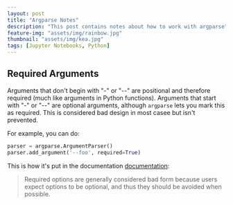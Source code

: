 ```yaml
---
layout: post
title: "Argparse Notes"
description: "This post contains notes about how to work with argparse"
feature-img: "assets/img/rainbow.jpg"
thumbnail: "assets/img/kea.jpg"
tags: [Jupyter Notebooks, Python]
---
```


## Required Arguments

Arguments that don't begin with "-" or "--" are positional and therefore required (much like arguments in Python functions). Arguments that start with  "-" or "--" are optional arguments, although `argparse` lets you mark this as required. This is considered bad design in most casee but isn't prevented.

For example, you can do:

```python
parser = argparse.ArgumentParser()
parser.add_argument('--foo', required=True)
```


This is how it's put in the documentation [documentation](https://docs.python.org/3/library/argparse.html#required):
> Required options are generally considered bad form because users expect options to be optional, and thus they should be avoided when possible.


